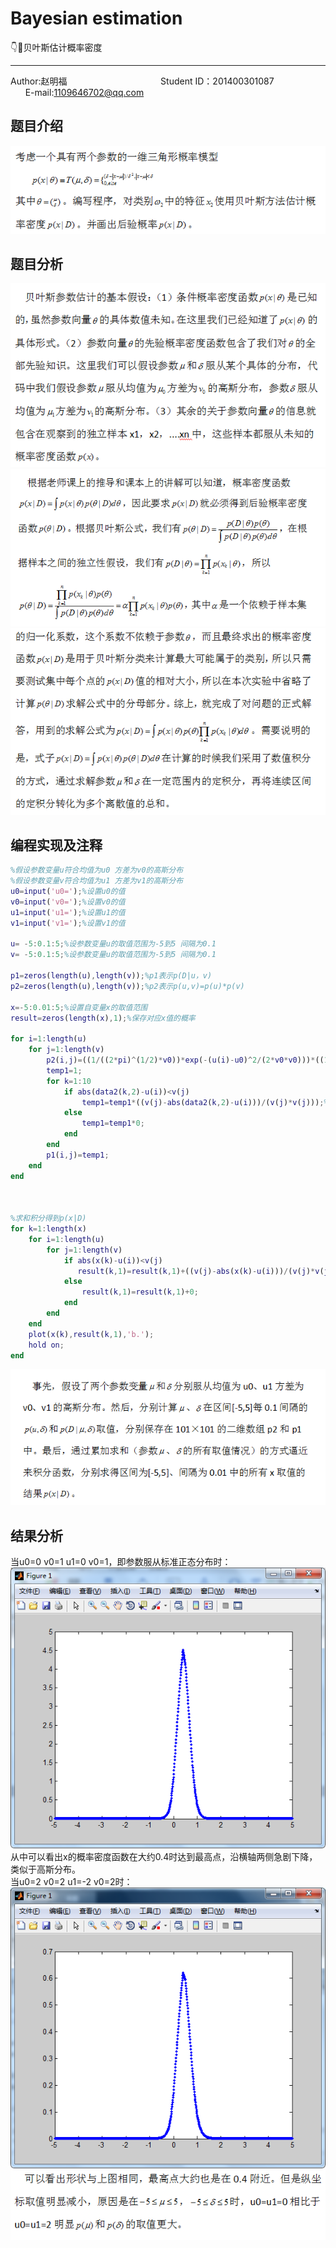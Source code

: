 # Bayesian estimation
:point_down::fu:贝叶斯估计概率密度<br>
__________________________________________________________________________________________
Author:赵明福                                        Student ID：201400301087                            E-mail:1109646702@qq.com<br>
## 题目介绍
![](https://github.com/Chicharito999/ImageCache/raw/master/image/图片16.png)
## 题目分析
![](https://github.com/Chicharito999/ImageCache/raw/master/image/图片17.png)<br>
![](https://github.com/Chicharito999/ImageCache/raw/master/image/图片18.png)<br>
![](https://github.com/Chicharito999/ImageCache/raw/master/image/图片19.png)<br>
## 编程实现及注释
```matlab
%假设参数变量u符合均值为u0 方差为v0的高斯分布
%假设参数变量v符合均值为u1 方差为v1的高斯分布
u0=input('u0=');%设置u0的值
v0=input('v0=');%设置v0的值
u1=input('u1=');%设置u1的值
v1=input('v1=');%设置v1的值
 
u= -5:0.1:5;%设参数变量u的取值范围为-5到5 间隔为0.1
v= -5:0.1:5;%设参数变量u的取值范围为-5到5 间隔为0.1
 
p1=zeros(length(u),length(v));%p1表示p(D|u，v)
p2=zeros(length(u),length(v));%p2表示p(u,v)=p(u)*p(v)
 
x=-5:0.01:5;%设置自变量x的取值范围
result=zeros(length(x),1);%保存对应x值的概率
 
for i=1:length(u)
    for j=1:length(v)
        p2(i,j)=((1/((2*pi)^(1/2)*v0))*exp(-(u(i)-u0)^2/(2*v0*v0)))*((1/((2*pi)^(1/2)*v1))*exp(-(v(j)-u1)^2/(2*v1*v1)));%计算p(u,v)
        temp1=1;
        for k=1:10
            if abs(data2(k,2)-u(i))<v(j)
                temp1=temp1*((v(j)-abs(data2(k,2)-u(i)))/(v(j)*v(j)));%累积计算p(D|u，v)
            else
                temp1=temp1*0;
            end
        end
        p1(i,j)=temp1;
    end
end
 
 

%求和积分得到p(x|D)
for k=1:length(x)
    for i=1:length(u)
        for j=1:length(v)
            if abs(x(k)-u(i))<v(j)
               result(k,1)=result(k,1)+((v(j)-abs(x(k)-u(i)))/(v(j)*v(j)))*p1(i,j)*p2(i,j);
            else
                result(k,1)=result(k,1)+0;
            end
        end
    end
    plot(x(k),result(k,1),'b.');
    hold on;
end
```
![](https://github.com/Chicharito999/ImageCache/raw/master/image/图片20.png)<br>
## 结果分析
当u0=0 v0=1 u1=0 v0=1，即参数服从标准正态分布时：<br>
![](https://github.com/Chicharito999/ImageCache/raw/master/image/图片22.png)<br>
从中可以看出x的概率密度函数在大约0.4时达到最高点，沿横轴两侧急剧下降，类似于高斯分布。<br>
当u0=2 v0=2 u1=-2 v0=2时：<br>
![](https://github.com/Chicharito999/ImageCache/raw/master/image/图片23.png)<br>
![](https://github.com/Chicharito999/ImageCache/raw/master/image/图片21.png)
 
